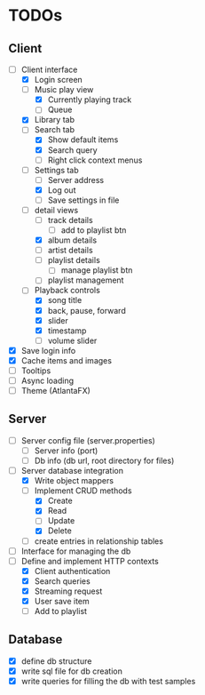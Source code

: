 # TODOs

## Client

- [ ] Client interface
    - [x] Login screen
    - [ ] Music play view
        - [x] Currently playing track
        - [ ] Queue
    - [x] Library tab
    - [ ] Search tab
        - [x] Show default items
        - [x] Search query
        - [ ] Right click context menus
    - [ ] Settings tab
        - [ ] Server address
        - [x] Log out
        - [ ] Save settings in file
    - [ ] detail views
        - [ ] track details
            -  [ ] add to playlist btn
        - [x] album details
        - [ ] artist details
        - [ ] playlist details
            - [ ] manage playlist btn
        - [ ] playlist management
    - [ ] Playback controls
        - [x] song title
        - [x] back, pause, forward
        - [x] slider
        - [x] timestamp
        - [ ] volume slider
- [x] Save login info
- [x] Cache items and images
- [ ] Tooltips
- [ ] Async loading
- [ ] Theme (AtlantaFX)

## Server

- [ ] Server config file (server.properties)
    - [ ] Server info (port)
    - [ ] Db info (db url, root directory for files)
- [ ] Server database integration
    - [x] Write object mappers
    - [ ] Implement CRUD methods
        - [x] Create
        - [x] Read
        - [ ] Update
        - [x] Delete
    - [ ] create entries in relationship tables
- [ ] Interface for managing the db
- [ ] Define and implement HTTP contexts
    - [x] Client authentication
    - [x] Search queries
    - [x] Streaming request
    - [x] User save item
    - [ ] Add to playlist

## Database

- [x] define db structure
- [x] write sql file for db creation
- [x] write queries for filling the db with test samples
